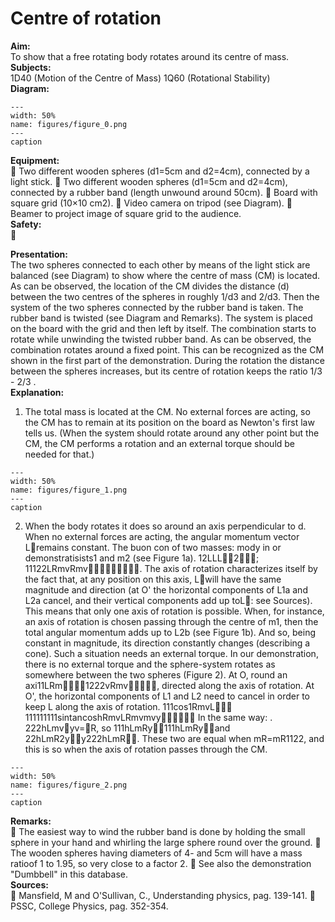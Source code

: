 # Centre of rotation 
     
<b> Aim: </b>  
 To show that a free rotating body rotates around its centre of mass.    
<b> Subjects: </b>  
 1D40 (Motion of the Centre of Mass) 1Q60 (Rotational Stability)   
<b> Diagram: </b>  
   
```{figure} figures/figure_0.png  
---  
width: 50%  
name: figures/figure_0.png  
---  
caption  
``` 
    
<b> Equipment: </b>  
  Two different wooden spheres (d1=5cm and d2=4cm), connected by a light stick.  Two different wooden spheres (d1=5cm and d2=4cm), connected by a rubber band (length unwound around 50cm).  Board with square grid (10×10 cm2).  Video camera on tripod (see Diagram).  Beamer to project image of square grid to the audience.   
<b> Safety: </b>  
 
       
<b> Presentation: </b>  
 The two spheres connected to each other by means of the light stick are balanced (see Diagram) to show where the centre of mass (CM) is located. As can be observed, the location of the CM divides the distance (d) between the two centres of the spheres in roughly 1/d3 and 2/d3. Then the system of the two spheres connected by the rubber band is taken. The rubber band is twisted (see Diagram and Remarks). The system is placed on the board with the grid and then left by itself. The combination starts to rotate while unwinding the twisted rubber band. As can be observed, the combination rotates around a fixed point. This can be recognized as the CM shown in the first part of the demonstration. During the rotation the distance between the spheres increases, but its centre of rotation keeps the ratio 1/3 - 2/3 .    
<b> Explanation: </b>  
 1. The total mass is located at the CM. No external forces are acting, so the CM has to remain at its position on the board as Newton's first law tells us. (When the system should rotate around any other point but the CM, the CM performs a rotation and an external torque should be needed for that.)    
```{figure} figures/figure_1.png  
---  
width: 50%  
name: figures/figure_1.png  
---  
caption  
``` 
   2. When the body rotates it does so around an axis perpendicular to d. When no external forces are acting, the angular momentum vector Lremains constant. The buon con of two masses: mody in or demonstratisists1 and m2 (see Figure 1a). 12LLL2; 11122LRmvRmv. The axis of rotation characterizes itself by the fact that, at any position on this axis, Lwill have the same magnitude and direction (at O' the horizontal components of L1a and L2a cancel, and their vertical components add up toL: see Sources). This means that only one axis of rotation is possible. When, for instance, an axis of rotation is chosen passing through the centre of m1, then the total angular momentum adds up to L2b (see Figure 1b). And so, being constant in magnitude, its direction constantly changes (describing a cone). Such a situation needs an external torque. In our demonstration, there is no external torque and the sphere-system rotates as somewhere between the two spheres (Figure 2). At O, round an axi11LRm1222vRmv, directed along the axis of rotation. At O', the horizontal components of L1 and L2 need to cancel in order to keep L along the axis of rotation. 111cos1RmvL 111111111sintancoshRmvLRmvmvy In the same way: . 222hLmvyv=R, so 111hLmRy111hLmRyand 22hLmR2yy222hLmR. These two are equal when mR=mR1122, and this is so when the axis of rotation passes through the CM.    
```{figure} figures/figure_2.png  
---  
width: 50%  
name: figures/figure_2.png  
---  
caption  
``` 
       
<b> Remarks: </b>  
  The easiest way to wind the rubber band is done by holding the small sphere in your hand and whirling the large sphere round over the ground.  The wooden spheres having diameters of 4- and 5cm will have a mass ratioof 1 to 1.95, so very close to a factor 2.  See also the demonstration "Dumbbell" in this database.   
<b> Sources: </b>  
  Mansfield, M and O'Sullivan, C., Understanding physics, pag. 139-141.  PSSC, College Physics, pag. 352-354.  